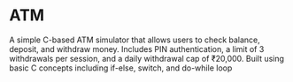 # ATM
A simple C-based ATM simulator that allows users to check balance, deposit, and withdraw money. Includes PIN authentication, a limit of 3 withdrawals per session, and a daily withdrawal cap of ₹20,000. Built using basic C concepts including if-else, switch, and do-while loop
